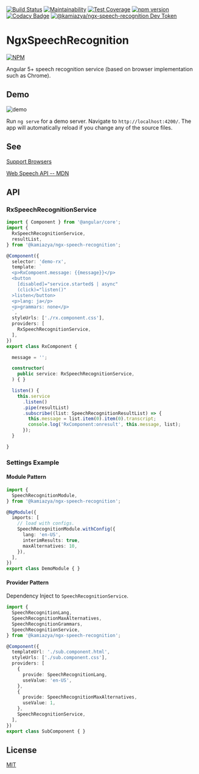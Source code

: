 [![Build Status](https://travis-ci.com/kamiazya/ngx-speech-recognition.svg?branch=master)](https://travis-ci.com/kamiazya/ngx-speech-recognition) [![Maintainability](https://api.codeclimate.com/v1/badges/08225ee2c02a584dca4f/maintainability)](https://codeclimate.com/github/kamiazya/ngx-speech-recognition/maintainability) [![Test Coverage](https://api.codeclimate.com/v1/badges/08225ee2c02a584dca4f/test_coverage)](https://codeclimate.com/github/kamiazya/ngx-speech-recognition/test_coverage) [![npm version](https://badge.fury.io/js/%40kamiazya%2Fngx-speech-recognition.svg)](https://badge.fury.io/js/%40kamiazya%2Fngx-speech-recognition) [![Codacy Badge](https://api.codacy.com/project/badge/Grade/cd6714ceafe6438abf661fec1c3fe615)](https://www.codacy.com/app/kamiazya/go-dispatcher?utm_source=github.com&amp;utm_medium=referral&amp;utm_content=kamiazya/go-dispatcher&amp;utm_campaign=Badge_Grade) [![@kamiazya/ngx-speech-recognition Dev Token](https://badge.devtoken.rocks/@kamiazya/ngx-speech-recognition)](https://devtoken.rocks/package/@kamiazya/ngx-speech-recognition)

# NgxSpeechRecognition

[![NPM](https://nodei.co/npm/@kamiazya/ngx-speech-recognition.png?downloads=true)](https://nodei.co/npm/@kamiazya/ngx-speech-recognition/)

Angular 5+ speech recognition service (based on browser implementation such as Chrome).

## Demo

![demo](./speech.gif)

Run `ng serve` for a demo server. Navigate to `http://localhost:4200/`. The app will automatically reload if you change any of the source files.

## See

[Support Browsers](https://caniuse.com/#feat=speech-recognition)

[Web Speech API -- MDN](https://developer.mozilla.org/ja/docs/Web/API/Web_Speech_API)

## API

### RxSpeechRecognitionService

```typescript
import { Component } from '@angular/core';
import {
  RxSpeechRecognitionService,
  resultList,
} from '@kamiazya/ngx-speech-recognition';

@Component({
  selector: 'demo-rx',
  template: `
  <p>RxCompoent.message: {{message}}</p>
  <button
    [disabled]="service.started$ | async"
    (click)="listen()"
  >listen</button>
  <p>lang: ja</p>
  <p>grammars: none</p>
  `,
  styleUrls: ['./rx.component.css'],
  providers: [
    RxSpeechRecognitionService,
  ],
})
export class RxComponent {

  message = '';

  constructor(
    public service: RxSpeechRecognitionService,
  ) { }

  listen() {
    this.service
      .listen()
      .pipe(resultList)
      .subscribe((list: SpeechRecognitionResultList) => {
        this.message = list.item(0).item(0).transcript;
        console.log('RxComponent:onresult', this.message, list);
      });
  }

}
```

### Settings Example

#### Module Pattern

```typescript
import {
  SpeechRecognitionModule,
} from '@kamiazya/ngx-speech-recognition';

@NgModule({
  imports: [
    // load with configs.
    SpeechRecognitionModule.withConfig({
      lang: 'en-US',
      interimResults: true,
      maxAlternatives: 10,
    }),
  ],
})
export class DemoModule { }
```

#### Provider Pattern

Dependency Inject to `SpeechRecognitionService`.

```typescript
import {
  SpeechRecognitionLang,
  SpeechRecognitionMaxAlternatives,
  SpeechRecognitionGrammars,
  SpeechRecognitionService,
} from '@kamiazya/ngx-speech-recognition';

@Component({
  templateUrl: './sub.component.html',
  styleUrls: ['./sub.component.css'],
  providers: [
    {
      provide: SpeechRecognitionLang,
      useValue: 'en-US',
    },
    {
      provide: SpeechRecognitionMaxAlternatives,
      useValue: 1,
    },
    SpeechRecognitionService,
  ],
})
export class SubComponent { }
```

## License

[MIT](https://choosealicense.com/licenses/mit/)
